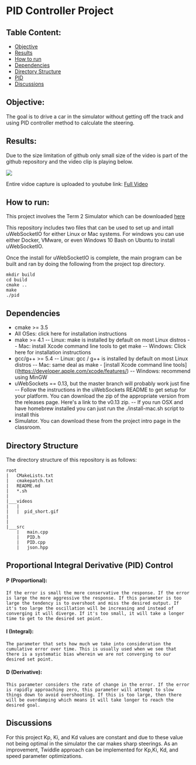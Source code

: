 # PID Controller Project

## Table Content: ##
- [Objective](#objective)
- [Results](#results)
- [How to run](#howto)
- [Dependencies](#dependency)
- [Directory Structure](#structure)
- [PID](#pid)
- [Discussions](#discussion)


## Objective: <a name="objective"></a>

The goal is to drive a car in the simulator without getting off the track and using PID controller method to calculate the steering. 

## Results: <a name="results"></a>

Due to the size limitation of github only small size of the video is part of the github repository and the video clip is playing below.

![](videos/pid_short.gif)

Entire vidoe capture is uploaded to youtube link: [Full Video](https://www.youtube.com/watch?v=Z5yJ4A_PVjw&feature=youtu.be)


## How to run: <a name="howto"></a>

This project involves the Term 2 Simulator which can be downloaded [here](https://github.com/udacity/self-driving-car-sim/releases)

This repository includes two files that can be used to set up and intall uWebSocketIO for either Linux or Mac systems. For windows you can use either Docker, VMware, or even Windows 10 Bash on Ubuntu to install uWebSocketIO.

Once the install for uWebSocketIO is complete, the main program can be built and ran by doing the following from the project top directory.

	mkdir build
	cd build
	cmake ..
	make
	./pid

## Dependencies <a name="dependency"></a>

- cmake >= 3.5
- All OSes: click here for installation instructions
- make >= 4.1
-- Linux: make is installed by default on most Linux distros
-- Mac: install Xcode command line tools to get make
-- Windows: Click here for installation instructions
- gcc/g++ >= 5.4
-- Linux: gcc / g++ is installed by default on most Linux distros
-- Mac: same deal as make - [install Xcode command line tools]((https://developer.apple.com/xcode/features/)
-- Windows: recommend using MinGW
- uWebSockets == 0.13, but the master branch will probably work just fine
-- Follow the instructions in the uWebSockets README to get setup for your platform. You can download the zip of the appropriate version from the releases page. Here's a link to the v0.13 zip.
-- If you run OSX and have homebrew installed you can just run the ./install-mac.sh script to install this
- Simulator. You can download these from the project intro page in the classroom.
	
## Directory Structure <a name="structure"></a>
The directory structure of this repository is as follows:

```
root
|   CMakeLists.txt
|   cmakepatch.txt
|   README.md
|   *.sh
|
|___videos
|   |
|   |  pid_short.gif
|
|
|___src
    |   main.cpp
    |   PID.h
    |   PID.cpp
    |   json.hpp
```

## Proportional Integral Derivative (PID) Control <a name="pid"></a>

#### P (Proportional):

	If the error is small the more conservative the response. If the error is large the more aggressive the response. If this parameter is too large the tendency is to overshoot and miss the desired output. If it's too large the oscillation will be increasing and instead of converging it will diverge. If it's too small, it will take a longer time to get to the desired set point.

#### I (Integral):

	The parameter that sets how much we take into consideration the cumulative error over time. This is usually used when we see that there is a systematic bias wherein we are not converging to our desired set point. 

#### D (Derivative):

	This parameter considers the rate of change in the error. If the error is rapidly approaching zero, this parameter will attempt to slow things down to avoid overshooting. If this is too large, then there will be overdamping which means it will take longer to reach the desired goal. 

## Discussions <a name="discussions"></a>

For this project Kp, Ki, and Kd values are constant and due to these value not being optimal in the simulator the car makes sharp steerings. As an improvement, Twiddle approach can be implemented for Kp,Ki, Kd, and speed parameter optimizations. 



